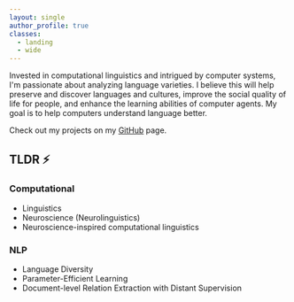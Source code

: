 ```yaml
---
layout: single
author_profile: true
classes:
  - landing
  - wide
---
```


Invested in computational linguistics and intrigued by computer systems, I'm passionate about analyzing language varieties. I believe this will help preserve and discover languages and cultures, improve the social quality of life for people, and enhance the learning abilities of computer agents. My goal is to help computers understand language better.

<!--excerpt-->

Check out my projects on my <a href="https://github.com/aeirya">GitHub</a> page.

## TLDR ⚡
### Computational
- Linguistics
- Neuroscience (Neurolinguistics)
- Neuroscience-inspired computational linguistics

### NLP
- Language Diversity
- Parameter-Efficient Learning
- Document-level Relation Extraction with Distant Supervision
